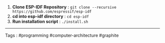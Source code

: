 1. **Clone ESP-IDF Repository** : `git clone --recursive https://github.com/espressif/esp-idf`
2. **cd into esp-idf directory** : `cd esp-idf`
3. **Run installation script** : `./install.sh` 



____
Tags : #programming #computer-architecture #graphite